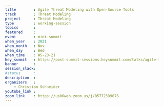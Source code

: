 ```yaml
---
title        : Agile Threat Modeling with Open-Source Tools
track        : Threat Modeling
project      : Threat Modeling
type         : working-session
topics       :
featured     :
event        : mini-summit
when_year    : 2021
when_month   : Nov
when_day     : Wed
when_time    : WS-20-21
hey_summit   : https://post-summit-sessions.heysummit.com/talks/agile-threat-modeling-with-open-source-tools-1
banner       : 
session_slack:
#status      : 
description  :
organizers   :
    - Christian Schneider   
youtube_link : 
zoom_link    : https://us06web.zoom.us/j/85772389076
---
```

